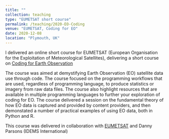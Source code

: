 ```yaml
---
title: ""
collection: teaching
type: "EUMETSAT short course"
permalink: /teaching/2020-EO-Coding
venue: "EUMETSAT, Coding for EO"
date: 2020-12-08
location: "Plymouth, UK"
---
```


I delivered an online short course for EUMETSAT (European Organisation for the Exploitation of Meteorological Satellites), delivering a short course on [Coding for Earth Observation](https://training.eumetsat.int/course/view.php?id=428)

The course was aimed at demystifying Earth Observation (EO) satellite data use through code. The course focused on the programming workflows that are used, regardless of programming language, to produce statistics or imagery from raw data files. The course also highlight resources that are available in multiple programming languages to further your exploration of coding for EO. The course delivered a session on the fundamental theory of how EO data is captured and provided by content providers, and then demonstated a number of practical examples of using EO data, both in Python and R.

This course was delivered in collaboration with [EUMETSAT](https://www.eumetsat.int/) and Danny Parsons (IDEMS International)